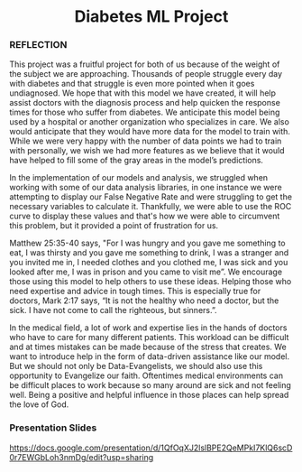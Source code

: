 <a id="readme-top"></a>
<h1 align="center">Diabetes ML Project</h1>

### REFLECTION

This project was a fruitful project for both of us because of the weight of the subject we are approaching. Thousands of people struggle every day with diabetes and that struggle is even more pointed when it goes undiagnosed. We hope that with this model we have created, it will help assist doctors with the diagnosis process and help quicken the response times for those who suffer from diabetes. We anticipate this model being used by a hospital or another organization who specializes in care. We also would anticipate that they would have more data for the model to train with. While we were very happy with the number of data points we had to train with personally, we wish we had more features as we believe that it would have helped to fill some of the gray areas in the model’s predictions.

In the implementation of our models and analysis, we struggled when working with some of our data analysis libraries, in one instance we were attempting to display our False Negative Rate and were struggling to get the necessary variables to calculate it. Thankfully, we were able to use the ROC curve to display these values and that's how we were able to circumvent this problem, but it provided a point of frustration for us.

Matthew 25:35-40 says, "For I was hungry and you gave me something to eat, I was thirsty and you gave me something to drink, I was a stranger and you invited me in, I needed clothes and you clothed me, I was sick and you looked after me, I was in prison and you came to visit me”. We encourage those using this model to help others to use these ideas. Helping those who need expertise and advice in tough times. This is especially true for doctors, Mark 2:17 says, “It is not the healthy who need a doctor, but the sick. I have not come to call the righteous, but sinners.”.

In the medical field, a lot of work and expertise lies in the hands of doctors who have to care for many different patients. This workload can be difficult and at times mistakes can be made because of the stress that creates. We want to introduce help in the form of data-driven assistance like our model. But we should not only be Data-Evangelists, we should also use this opportunity to Evangelize our faith. Oftentimes medical environments can be difficult places to work because so many around are sick and not feeling well. Being a positive and helpful influence in those places can help spread the love of God.  


### Presentation Slides
https://docs.google.com/presentation/d/1QfOqXJ2lslBPE2QeMPkI7KlQ6scD0r7EWGbLoh3nmDg/edit?usp=sharing
